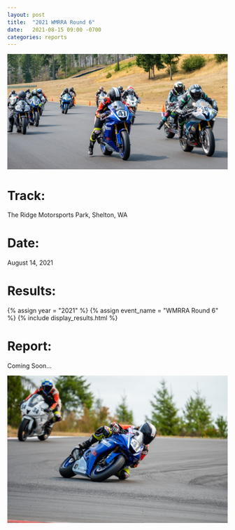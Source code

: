 ```yaml
---
layout: post
title:  "2021 WMRRA Round 6"
date:   2021-08-15 09:00 -0700
categories: reports
---
```


![Photo by Stevenson Foto](/img/race-report-photos/2021/2021-wmrra-r6-grid.jpg)

# Track:
The Ridge Motorsports Park, Shelton, WA

# Date:
August 14, 2021

# Results:
{% assign year = "2021" %}
{% assign event_name = "WMRRA Round 6" %}
{% include display_results.html %}

# Report:
Coming Soon...

![Photo by Stevenson Foto](/img/race-report-photos/2021/2021-wmrra-r6-t13.jpg)

